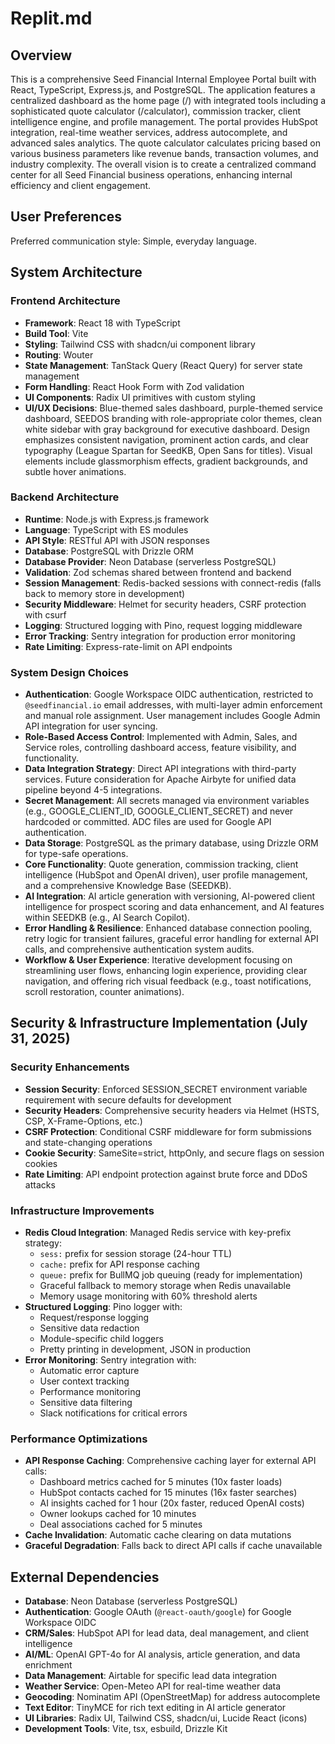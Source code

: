 # Replit.md

## Overview

This is a comprehensive Seed Financial Internal Employee Portal built with React, TypeScript, Express.js, and PostgreSQL. The application features a centralized dashboard as the home page (/) with integrated tools including a sophisticated quote calculator (/calculator), commission tracker, client intelligence engine, and profile management. The portal provides HubSpot integration, real-time weather services, address autocomplete, and advanced sales analytics. The quote calculator calculates pricing based on various business parameters like revenue bands, transaction volumes, and industry complexity. The overall vision is to create a centralized command center for all Seed Financial business operations, enhancing internal efficiency and client engagement.

## User Preferences

Preferred communication style: Simple, everyday language.

## System Architecture

### Frontend Architecture
- **Framework**: React 18 with TypeScript
- **Build Tool**: Vite
- **Styling**: Tailwind CSS with shadcn/ui component library
- **Routing**: Wouter
- **State Management**: TanStack Query (React Query) for server state management
- **Form Handling**: React Hook Form with Zod validation
- **UI Components**: Radix UI primitives with custom styling
- **UI/UX Decisions**: Blue-themed sales dashboard, purple-themed service dashboard, SEEDOS branding with role-appropriate color themes, clean white sidebar with gray background for executive dashboard. Design emphasizes consistent navigation, prominent action cards, and clear typography (League Spartan for SeedKB, Open Sans for titles). Visual elements include glassmorphism effects, gradient backgrounds, and subtle hover animations.

### Backend Architecture
- **Runtime**: Node.js with Express.js framework
- **Language**: TypeScript with ES modules
- **API Style**: RESTful API with JSON responses
- **Database**: PostgreSQL with Drizzle ORM
- **Database Provider**: Neon Database (serverless PostgreSQL)
- **Validation**: Zod schemas shared between frontend and backend
- **Session Management**: Redis-backed sessions with connect-redis (falls back to memory store in development)
- **Security Middleware**: Helmet for security headers, CSRF protection with csurf
- **Logging**: Structured logging with Pino, request logging middleware
- **Error Tracking**: Sentry integration for production error monitoring
- **Rate Limiting**: Express-rate-limit on API endpoints

### System Design Choices
- **Authentication**: Google Workspace OIDC authentication, restricted to `@seedfinancial.io` email addresses, with multi-layer admin enforcement and manual role assignment. User management includes Google Admin API integration for user syncing.
- **Role-Based Access Control**: Implemented with Admin, Sales, and Service roles, controlling dashboard access, feature visibility, and functionality.
- **Data Integration Strategy**: Direct API integrations with third-party services. Future consideration for Apache Airbyte for unified data pipeline beyond 4-5 integrations.
- **Secret Management**: All secrets managed via environment variables (e.g., GOOGLE_CLIENT_ID, GOOGLE_CLIENT_SECRET) and never hardcoded or committed. ADC files are used for Google API authentication.
- **Data Storage**: PostgreSQL as the primary database, using Drizzle ORM for type-safe operations.
- **Core Functionality**: Quote generation, commission tracking, client intelligence (HubSpot and OpenAI driven), user profile management, and a comprehensive Knowledge Base (SEEDKB).
- **AI Integration**: AI article generation with versioning, AI-powered client intelligence for prospect scoring and data enhancement, and AI features within SEEDKB (e.g., AI Search Copilot).
- **Error Handling & Resilience**: Enhanced database connection pooling, retry logic for transient failures, graceful error handling for external API calls, and comprehensive authentication system audits.
- **Workflow & User Experience**: Iterative development focusing on streamlining user flows, enhancing login experience, providing clear navigation, and offering rich visual feedback (e.g., toast notifications, scroll restoration, counter animations).

## Security & Infrastructure Implementation (July 31, 2025)

### Security Enhancements
- **Session Security**: Enforced SESSION_SECRET environment variable requirement with secure defaults for development
- **Security Headers**: Comprehensive security headers via Helmet (HSTS, CSP, X-Frame-Options, etc.)
- **CSRF Protection**: Conditional CSRF middleware for form submissions and state-changing operations
- **Cookie Security**: SameSite=strict, httpOnly, and secure flags on session cookies
- **Rate Limiting**: API endpoint protection against brute force and DDoS attacks

### Infrastructure Improvements
- **Redis Cloud Integration**: Managed Redis service with key-prefix strategy:
  - `sess:` prefix for session storage (24-hour TTL)
  - `cache:` prefix for API response caching
  - `queue:` prefix for BullMQ job queuing (ready for implementation)
  - Graceful fallback to memory storage when Redis unavailable
  - Memory usage monitoring with 60% threshold alerts
- **Structured Logging**: Pino logger with:
  - Request/response logging
  - Sensitive data redaction
  - Module-specific child loggers
  - Pretty printing in development, JSON in production
- **Error Monitoring**: Sentry integration with:
  - Automatic error capture
  - User context tracking
  - Performance monitoring
  - Sensitive data filtering
  - Slack notifications for critical errors

### Performance Optimizations
- **API Response Caching**: Comprehensive caching layer for external API calls:
  - Dashboard metrics cached for 5 minutes (10x faster loads)
  - HubSpot contacts cached for 15 minutes (16x faster searches)
  - AI insights cached for 1 hour (20x faster, reduced OpenAI costs)
  - Owner lookups cached for 10 minutes
  - Deal associations cached for 5 minutes
- **Cache Invalidation**: Automatic cache clearing on data mutations
- **Graceful Degradation**: Falls back to direct API calls if cache unavailable

## External Dependencies

- **Database**: Neon Database (serverless PostgreSQL)
- **Authentication**: Google OAuth (`@react-oauth/google`) for Google Workspace OIDC
- **CRM/Sales**: HubSpot API for lead data, deal management, and client intelligence
- **AI/ML**: OpenAI GPT-4o for AI analysis, article generation, and data enrichment
- **Data Management**: Airtable for specific lead data integration
- **Weather Service**: Open-Meteo API for real-time weather data
- **Geocoding**: Nominatim API (OpenStreetMap) for address autocomplete
- **Text Editor**: TinyMCE for rich text editing in AI article generator
- **UI Libraries**: Radix UI, Tailwind CSS, shadcn/ui, Lucide React (icons)
- **Development Tools**: Vite, tsx, esbuild, Drizzle Kit